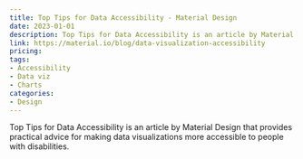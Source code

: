 ```yaml
---
title: Top Tips for Data Accessibility - Material Design
date: 2023-01-01
description: Top Tips for Data Accessibility is an article by Material Design that provides practical advice for making data visualizations more accessible to people with disabilities.
link: https://material.io/blog/data-visualization-accessibility
pricing: 
tags: 
- Accessibility
- Data viz
- Charts
categories: 
- Design 
---
```


Top Tips for Data Accessibility is an article by Material Design that provides practical advice for making data visualizations more accessible to people with disabilities.